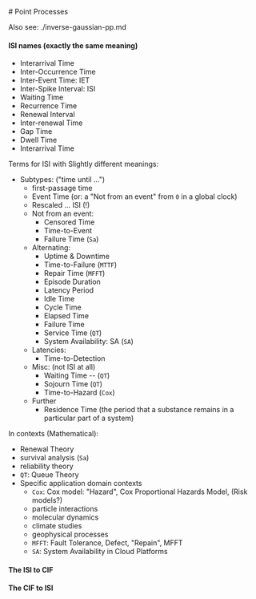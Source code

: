 # Point Processes

Also see: ./inverse-gaussian-pp.md


#### ISI names (exactly the same meaning)
* Interarrival Time
* Inter-Occurrence Time
* Inter-Event Time: IET
* Inter-Spike Interval: ISI
* Waiting Time
* Recurrence Time
* Renewal Interval
* Inter-renewal Time
* Gap Time
* Dwell Time
* Interarrival Time

Terms for ISI with Slightly different meanings:

* Subtypes: ("time until ...")
   * first-passage time
   * Event Time (or: a "Not from an event" from `0` in a global clock)
   * Rescaled ... ISI (!)
   * Not from an event:
      * Censored Time
      * Time-to-Event
      * Failure Time (`Sa`)
   * Alternating:
      * Uptime & Downtime
      * Time-to-Failure (`MTTF`)
      * Repair Time (`MFFT`)
      * Episode Duration
      * Latency Period
      * Idle Time
      * Cycle Time
      * Elapsed Time
      * Failure Time
      * Service Time (`QT`)
      * System Availability: SA (`SA`)
   * Latencies:
      * Time-to-Detection
   * Misc: (not ISI at all)
      * Waiting Time -- (`QT`)
      * Sojourn Time (`QT`)
      * Time-to-Hazard (`Cox`)
   * Further
      * Residence Time (the period that a substance remains in a particular part of a system)

In contexts (Mathematical):
* Renewal Theory
* survival analysis (`Sa`)
* reliability theory
* `QT`: Queue Theory
* Specific application domain contexts
   * `Cox`: Cox model: "Hazard", Cox Proportional Hazards Model, (Risk models?)
   * particle interactions
   * molecular dynamics
   * climate studies
   * geophysical processes
   * `MFFT`: Fault Tolerance, Defect, "Repain", MFFT
   * `SA`: System Availability in Cloud Platforms

#### The ISI to CIF
#### The CIF to ISI

